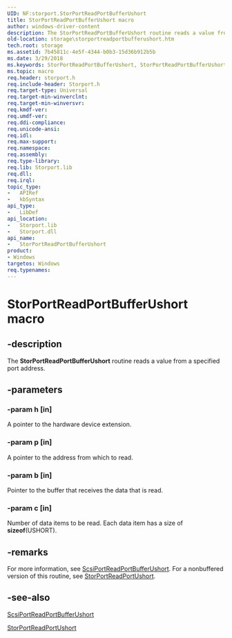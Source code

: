 ```yaml
---
UID: NF:storport.StorPortReadPortBufferUshort
title: StorPortReadPortBufferUshort macro
author: windows-driver-content
description: The StorPortReadPortBufferUshort routine reads a value from a specified port address.
old-location: storage\storportreadportbufferushort.htm
tech.root: storage
ms.assetid: 7b45811c-4e5f-4344-b0b3-15d36b912b5b
ms.date: 3/29/2018
ms.keywords: StorPortReadPortBufferUshort, StorPortReadPortBufferUshort routine [Storage Devices], storage.storportreadportbufferushort, storport/StorPortReadPortBufferUshort, storprt_8bb9a625-864a-4566-a570-87425b6bc9af.xml
ms.topic: macro
req.header: storport.h
req.include-header: Storport.h
req.target-type: Universal
req.target-min-winverclnt: 
req.target-min-winversvr: 
req.kmdf-ver: 
req.umdf-ver: 
req.ddi-compliance: 
req.unicode-ansi: 
req.idl: 
req.max-support: 
req.namespace: 
req.assembly: 
req.type-library: 
req.lib: Storport.lib
req.dll: 
req.irql: 
topic_type:
-	APIRef
-	kbSyntax
api_type:
-	LibDef
api_location:
-	Storport.lib
-	Storport.dll
api_name:
-	StorPortReadPortBufferUshort
product:
- Windows
targetos: Windows
req.typenames: 
---
```


# StorPortReadPortBufferUshort macro


## -description


The <b>StorPortReadPortBufferUshort</b> routine reads a value from a specified port address. 


## -parameters


### -param h [in]

A pointer to the hardware device extension.


### -param p [in]

A pointer to the address from which to read. 


### -param b [in]

Pointer to the buffer that receives the data that is read.


### -param c [in]

Number of data items to be read. Each data item has a size of <b>sizeof</b>(USHORT). 


## -remarks



For more information, see <a href="https://msdn.microsoft.com/library/windows/hardware/ff564721">ScsiPortReadPortBufferUshort</a>. For a nonbuffered version of this routine, see <a href="https://msdn.microsoft.com/library/windows/hardware/ff567477">StorPortReadPortUshort</a>. 




## -see-also




<a href="https://msdn.microsoft.com/library/windows/hardware/ff564721">ScsiPortReadPortBufferUshort</a>



<a href="https://msdn.microsoft.com/library/windows/hardware/ff567477">StorPortReadPortUshort</a>
 

 

